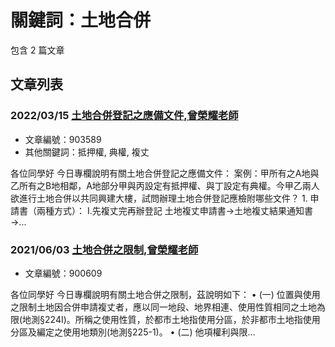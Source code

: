 # 關鍵詞：土地合併

包含 2 篇文章

## 文章列表

### 2022/03/15 [土地合併登記之應備文件,曾榮耀老師](../../articles/903589_%E5%9C%9F%E5%9C%B0%E5%90%88%E4%BD%B5%E7%99%BB%E8%A8%98%E4%B9%8B%E6%87%89%E5%82%99%E6%96%87%E4%BB%B6%2C%E6%9B%BE%E6%A6%AE%E8%80%80%E8%80%81%E5%B8%AB.md)
- 文章編號：903589
- 其他關鍵詞：抵押權, 典權, 複丈

各位同學好 今日專欄說明有關土地合併登記之應備文件： 案例：甲所有之A地與乙所有之B地相鄰，A地部分甲與丙設定有抵押權、與丁設定有典權。今甲乙兩人欲進行土地合併以共同興建大樓，試問辦理土地合併登記應檢附哪些文件？ 1. 申請書（兩種方式）： I.先複丈完再辦登記 土地複丈申請書→土地複丈結果通知書→...

### 2021/06/03 [土地合併之限制,曾榮耀老師](../../articles/900609_%E5%9C%9F%E5%9C%B0%E5%90%88%E4%BD%B5%E4%B9%8B%E9%99%90%E5%88%B6%2C%E6%9B%BE%E6%A6%AE%E8%80%80%E8%80%81%E5%B8%AB.md)
- 文章編號：900609

各位同學好 今日專欄說明有關土地合併之限制，茲說明如下： • (一) 位置與使用之限制土地因合併申請複丈者，應以同一地段、地界相連、使用性質相同之土地為限(地測§224I)。所稱之使用性質，於都市土地指使用分區，於非都市土地指使用分區及編定之使用地類別(地測§225-1)。 • (二) 他項權利與限...
